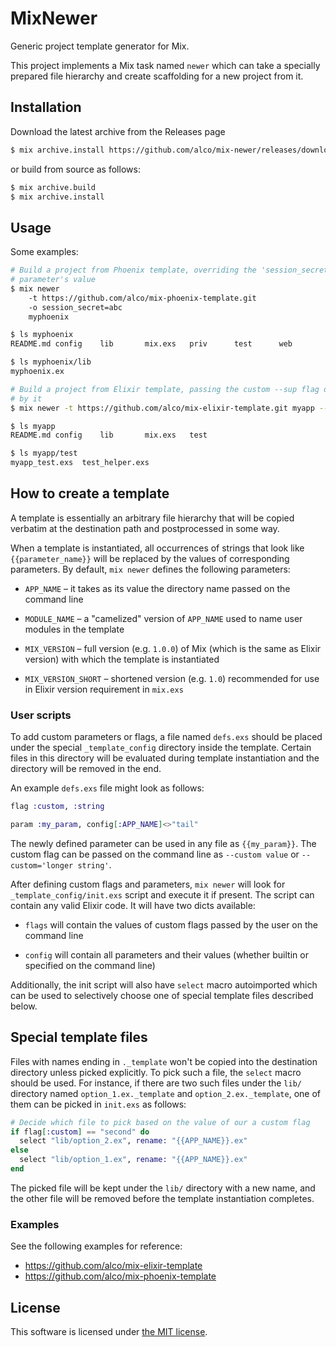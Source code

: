 MixNewer
========

Generic project template generator for Mix.

This project implements a Mix task named `newer` which can take a specially
prepared file hierarchy and create scaffolding for a new project from it.


## Installation

Download the latest archive from the Releases page

```sh
$ mix archive.install https://github.com/alco/mix-newer/releases/download/alpha1/mix_newer-0.1.0.ez
```

or build from source as follows:

```sh
$ mix archive.build
$ mix archive.install
```


## Usage

Some examples:

```sh
# Build a project from Phoenix template, overriding the 'session_secret'
# parameter's value
$ mix newer
    -t https://github.com/alco/mix-phoenix-template.git
    -o session_secret=abc
    myphoenix

$ ls myphoenix
README.md config    lib       mix.exs   priv      test      web

$ ls myphoenix/lib
myphoenix.ex

# Build a project from Elixir template, passing the custom --sup flag defined
# by it
$ mix newer -t https://github.com/alco/mix-elixir-template.git myapp --sup

$ ls myapp
README.md config    lib       mix.exs   test

$ ls myapp/test
myapp_test.exs  test_helper.exs
```


## How to create a template

A template is essentially an arbitrary file hierarchy that will be copied
verbatim at the destination path and postprocessed in some way.

When a template is instantiated, all occurrences of strings that look like
`{{parameter_name}}` will be replaced by the values of corresponding
parameters. By default, `mix newer` defines the following parameters:

  * `APP_NAME` – it takes as its value the directory name passed on the command
    line

  * `MODULE_NAME` – a "camelized" version of `APP_NAME` used to name user
    modules in the template

  * `MIX_VERSION` – full version (e.g. `1.0.0`) of Mix (which is the same as
    Elixir version) with which the template is instantiated

  * `MIX_VERSION_SHORT` – shortened version (e.g. `1.0`) recommended for use in
    Elixir version requirement in `mix.exs`


### User scripts

To add custom parameters or flags, a file named `defs.exs` should be placed
under the special `_template_config` directory inside the template. Certain
files in this directory will be evaluated during template instantiation and
the directory will be removed in the end.

An example `defs.exs` file might look as follows:

```elixir
flag :custom, :string

param :my_param, config[:APP_NAME]<>"tail"
```

The newly defined parameter can be used in any file as `{{my_param}}`. The
custom flag can be passed on the command line as `--custom value` or
`--custom='longer string'`.

After defining custom flags and parameters, `mix newer` will look for
`_template_config/init.exs` script and execute it if present. The script can
contain any valid Elixir code. It will have two dicts available:

  * `flags` will contain the values of custom flags passed by the user on the
    command line

  * `config` will contain all parameters and their values (whether builtin or
    specified on the command line)

Additionally, the init script will also have `select` macro autoimported which
can be used to selectively choose one of special template files described
below.


## Special template files

Files with names ending in `._template` won't be copied into the destination
directory unless picked explicitly. To pick such a file, the `select` macro
should be used. For instance, if there are two such files under the `lib/`
directory named `option_1.ex._template` and `option_2.ex._template`, one of
them can be picked in `init.exs` as follows:

```elixir
# Decide which file to pick based on the value of our a custom flag
if flag[:custom] == "second" do
  select "lib/option_2.ex", rename: "{{APP_NAME}}.ex"
else
  select "lib/option_1.ex", rename: "{{APP_NAME}}.ex"
end
```

The picked file will be kept under the `lib/` directory with a new name, and
the other file will be removed before the template instantiation completes.


### Examples

See the following examples for reference:

  * https://github.com/alco/mix-elixir-template
  * https://github.com/alco/mix-phoenix-template


## License

This software is licensed under [the MIT license](LICENSE).
